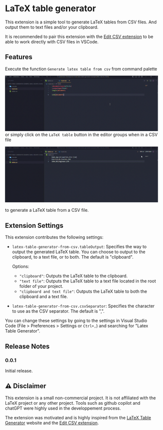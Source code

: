 # LaTeX table generator

This extension is a simple tool to generate LaTeX tables from CSV files. And output them to text files and/or your clipboard. 

It is recommended to pair this extension with the [Edit CSV extension](https://marketplace.visualstudio.com/items?itemName=janisdd.vscode-edit-csv) to be able to work directly with CSV files in VSCode. 

## Features

Execute the function `Generate latex table from csv` from command palette

![Generate latex table from csv in command palette](https://raw.githubusercontent.com/BasileBux/latex-table-generator-from-csv/master/assets/latex-table-fromFile-demo.gif)
or simply click on the `LaTeX table` button in the editor groups when in a CSV file 

![Generate latex table from csv in editor group](https://raw.githubusercontent.com/BasileBux/latex-table-generator-from-csv/master/assets/latex-table-fromCurrentFile-demo.gif) 


to generate a LaTeX table from a CSV file.

## Extension Settings

This extension contributes the following settings:

* `latex-table-generator-from-csv.tableOutput`: Specifies the way to output the generated LaTeX table. You can choose to output to the clipboard, to a text file, or to both. The default is "clipboard".

  Options:
  * `"clipboard"`: Outputs the LaTeX table to the clipboard.
  * `"text file"`: Outputs the LaTeX table to a text file located in the root folder of your project.
  * `"clipboard and text file"`: Outputs the LaTeX table to both the clipboard and a text file.

* `latex-table-generator-from-csv.csvSeparator`: Specifies the character to use as the CSV separator. The default is ",".

You can change these settings by going to the settings in Visual Studio Code (File > Preferences > Settings or `Ctrl+,`) and searching for "Latex Table Generator".

## Release Notes

### 0.0.1

Initial release. 

## :warning: Disclaimer

This extension is a small non-commercial project. It is not affiliated with the LaTeX project or any other project. Tools such as github copilot and chatGPT were highly used in the developpement process.

The extension was motivated and is highly inspired from the [LaTeX Table Generator](https://www.tablesgenerator.com/latex_tables) website and the [Edit CSV extension](https://marketplace.visualstudio.com/items?itemName=janisdd.vscode-edit-csv). 